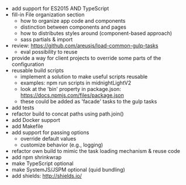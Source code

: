 * add support for ES2015 AND TypeScript
* fill-in File organization section
  * how to organize app code and components
  * distinction between components and pages
  * how to distributes styles around (component-based approach)
  * sass partials & import
* review: https://github.com/areusjs/load-common-gulp-tasks
  * eval possibility to reuse
* provide a way for client projects to override some parts of the configuration
* reusable build scripts
  * implement a solution to make useful scripts reusable
  * examples: npm run scripts in midnightLightV2
  * look at the 'bin' property in package.json: https://docs.npmjs.com/files/package.json
  * these could be added as 'facade' tasks to the gulp tasks
* add tests
* refactor build to concat paths using  path.join()
* add Docker support
* add Makefile
* add support for passing options
  * override default values
  * customize behavior (e.g., logging)
* refactor own build to mimic the task loading mechanism & reuse code
* add npm shrinkwrap
* make TypeScript optional
* make SystemJS/JSPM optional (quid bundling)
* add shields: http://shields.io/
